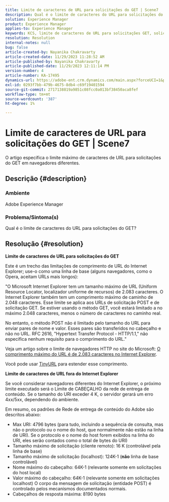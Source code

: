 ```yaml
---
title: Limite de caracteres de URL para solicitações do GET | Scene7
description: Qual é o limite de caracteres do URL para solicitações do GET?
solution: Experience Manager
product: Experience Manager
applies-to: Experience Manager
keywords: KCS, limite de caracteres de URL para solicitações GET, solicitação POST, solicitação GET, AEM
resolution: Resolution
internal-notes: null
bug: false
article-created-by: Nayanika Chakravarty
article-created-date: 11/29/2023 11:28:52 AM
article-published-by: Nayanika Chakravarty
article-published-date: 11/29/2023 12:11:14 PM
version-number: 4
article-number: KA-17495
dynamics-url: https://adobe-ent.crm.dynamics.com/main.aspx?forceUCI=1&pagetype=entityrecord&etn=knowledgearticle&id=c78fa574-aa8e-ee11-8179-6045bd006239
exl-id: 0293f7bb-479b-4675-8db4-c69f19401594
source-git-commit: 2717138819a9851c08fcc0a013bf38450aca8fef
workflow-type: tm+mt
source-wordcount: '387'
ht-degree: 1%

---
```


# Limite de caracteres de URL para solicitações do GET | Scene7


O artigo especifica o limite máximo de caracteres de URL para solicitações do GET em navegadores diferentes.

## Descrição {#description}


### Ambiente

Adobe Experience Manager

### Problema/Sintoma(s)

Qual é o limite de caracteres do URL para solicitações do GET?


## Resolução {#resolution}


<b>Limite de caracteres de URL para solicitações do GET</b>

Este é um trecho das limitações de comprimento de URL do Internet Explorer; use-o como uma linha de base (alguns navegadores, como o Opera, aceitam URLs mais longos):

&quot;O Microsoft Internet Explorer tem um tamanho máximo de URL (Uniform Resource Locator, localizador uniforme de recursos) de 2.083 caracteres. O Internet Explorer também tem um comprimento máximo de caminho de 2.048 caracteres. Esse limite se aplica aos URLs de solicitação POST e de solicitação GET. Se estiver usando o método GET, você estará limitado a no máximo 2.048 caracteres, menos o número de caracteres no caminho real.

No entanto, o método POST não é limitado pelo tamanho do URL para enviar pares de nome e valor. Esses pares são transferidos no cabeçalho e não no URL. RFC 2616, &quot;Hypertext Transfer Protocol - HTTP/1.1,&quot; não especifica nenhum requisito para o comprimento do URL.&quot;

Veja um artigo sobre o limite de navegadores HTTP no site do Microsoft: [O comprimento máximo do URL é de 2.083 caracteres no Internet Explorer](https://support.microsoft.com/en-us/topic/maximum-url-length-is-2-083-characters-in-internet-explorer-174e7c8a-6666-f4e0-6fd6-908b53c12246).

Você pode usar [TinyURL](https://tinyurl.com/app) para estender esse comprimento.

<b>Limite de caracteres de URL fora do Internet Explorer</b>

Se você considerar navegadores diferentes do Internet Explorer, o próximo limite executado será o Limite de CABEÇALHO da rede de entrega de conteúdo. Se o tamanho do URI exceder 4 K, o servidor gerará um erro 4xx/5xx, dependendo do ambiente.

Em resumo, os padrões de Rede de entrega de conteúdo do Adobe são descritos abaixo:

- Max URI: 4796 bytes (para tudo, incluindo a sequência de consulta, mas não o protocolo ou o nome do host, que normalmente não estão na linha de URI). Se o protocolo e o nome do host forem exibidos na linha do URI, eles serão contados como o total de bytes do URI)
- Tamanho máximo de solicitação (cliente remoto): 16 K (controlável pela linha de base)
- Tamanho máximo de solicitação (localhost): 124K-1 (<b>não</b> linha de base controlável)
- Nome máximo do cabeçalho: 64K-1 (relevante somente em solicitações do host local)
- Valor máximo do cabeçalho: 64K-1 (relevante somente em solicitações localhost) O corpo da mensagem de solicitação (entidade POST) é controlado pelos mecanismos documentados normais.
- Cabeçalhos de resposta máxima: 8190 bytes
